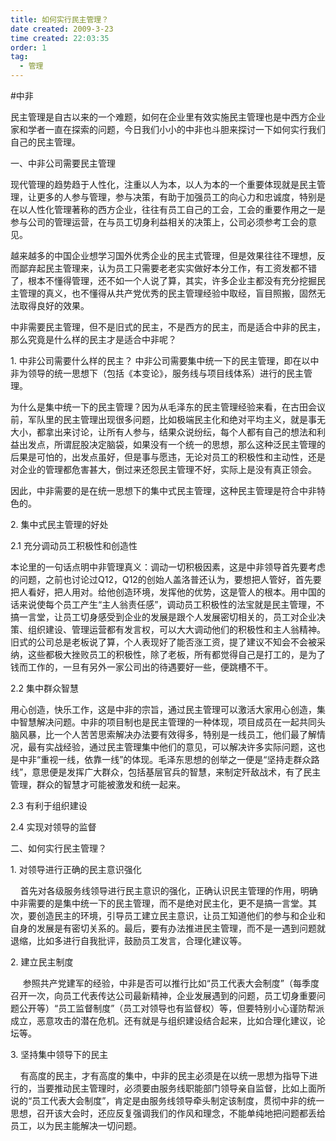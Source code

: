 ```yaml
---
title: 如何实行民主管理？
date created: 2009-3-23 
time created: 22:03:35
order: 1
tag:
  - 管理
---		
```


#中非

民主管理是自古以来的一个难题，如何在企业里有效实施民主管理也是中西方企业家和学者一直在探索的问题，今日我们小小的中非也斗胆来探讨一下如何实行我们自己的民主管理。

一、中非公司需要民主管理

现代管理的趋势趋于人性化，注重以人为本，以人为本的一个重要体现就是民主管理，让更多的人参与管理，参与决策，有助于加强员工的向心力和忠诚度，特别是在以人性化管理著称的西方企业，往往有员工自己的工会，工会的重要作用之一是参与公司的管理运营，在与员工切身利益相关的决策上，公司必须参考工会的意见。

越来越多的中国企业想学习国外优秀企业的民主式管理，但是效果往往不理想，反而鄙弃起民主管理来，认为员工只需要老老实实做好本分工作，有工资发都不错了，根本不懂得管理，还不如一个人说了算，其实，许多企业主都没有充分挖掘民主管理的真义，也不懂得从共产党优秀的民主管理经验中取经，盲目照搬，固然无法取得良好的效果。

中非需要民主管理，但不是旧式的民主，不是西方的民主，而是适合中非的民主，那么究竟是什么样的民主才是适合中非呢？

1. 中非公司需要什么样的民主？
中非公司需要集中统一下的民主管理，即在以中非为领导的统一思想下（包括《本变论》，服务线与项目线体系）进行的民主管理。

为什么是集中统一下的民主管理？因为从毛泽东的民主管理经验来看，在古田会议前，军队里的民主管理出现很多问题，比如极端民主化和绝对平均主义，就是事无大小，都拿出来讨论，让所有人参与，结果众说纷纭，每个人都有自己的想法和利益出发点，所谓屁股决定脑袋，如果没有一个统一的思想，那么这种泛民主管理的后果是可怕的，出发点虽好，但是事与愿违，无论对员工的积极性和主动性，还是对企业的管理都危害甚大，倒过来还怨民主管理不好，实际上是没有真正领会。

因此，中非需要的是在统一思想下的集中式民主管理，这种民主管理是符合中非特色的。

2. 集中式民主管理的好处

2.1 充分调动员工积极性和创造性

本论里的一句话点明中非管理真义：调动一切积极因素，这是中非领导首先要考虑的问题，之前也讨论过Q12，Q12的创始人盖洛普还认为，要想把人管好，首先要把人看好，把人用对。给他创造环境，发挥他的优势，这是管人的根本。用中国的话来说使每个员工产生“主人翁责任感”，调动员工积极性的法宝就是民主管理，不搞一言堂，让员工切身感受到企业的发展是跟个人发展密切相关的，员工对企业决策、组织建设、管理运营都有发言权，可以大大调动他们的积极性和主人翁精神。旧式的公司总是老板说了算，个人表现好了能否涨工资，提了建议不知会不会被采纳，这些都极大挫败员工的积极性，除了老板，所有都觉得自己是打工的，是为了钱而工作的，一旦有另外一家公司出的待遇要好一些，便跳槽不干。

2.2 集中群众智慧

用心创造，快乐工作，这是中非的宗旨，通过民主管理可以激活大家用心创造，集中智慧解决问题。中非的项目制也是民主管理的一种体现，项目成员在一起共同头脑风暴，比一个人苦苦思索解决办法要有效得多，特别是一线员工，他们最了解情况，最有实战经验，通过民主管理集中他们的意见，可以解决许多实际问题，这也是中非“重视一线，依靠一线”的体现。毛泽东思想的创举之一便是“坚持走群众路线”，意思便是发挥广大群众，包括基层官兵的智慧，来制定歼敌战术，有了民主管理，群众的智慧才可能被激发和统一起来。

2.3 有利于组织建设

2.4 实现对领导的监督

二、如何实行民主管理？

1. 对领导进行正确的民主意识强化

    首先对各级服务线领导进行民主意识的强化，正确认识民主管理的作用，明确中非需要的是集中统一下的民主管理，而不是绝对民主化，更不是搞一言堂。其次，要创造民主的环境，引导员工建立民主意识，让员工知道他们的参与和企业和自身的发展是有密切关系的。最后，要有办法推进民主管理，而不是一遇到问题就退缩，比如多进行自我批评，鼓励员工发言，合理化建议等。

2. 建立民主制度

     参照共产党建军的经验，中非是否可以推行比如“员工代表大会制度”（每季度召开一次，向员工代表传达公司最新精神，企业发展遇到的问题，员工切身重要问题公开等）“员工监督制度”（员工对领导也有监督权）等，但要特别小心谨防帮派成立，恶意攻击的潜在危机。还有就是与组织建设结合起来，比如合理化建议，论坛等。

3. 坚持集中领导下的民主

    有高度的民主，才有高度的集中，中非的民主必须是在以统一思想为指导下进行的，当要推动民主管理时，必须要由服务线职能部门领导亲自监督，比如上面所说的“员工代表大会制度”，肯定是由服务线领导牵头制定该制度，贯彻中非的统一思想，召开该大会时，还应反复强调我们的作风和理念，不能单纯地把问题都丢给员工，以为民主能解决一切问题。